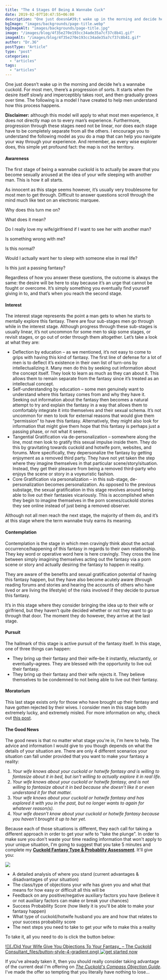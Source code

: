 ```yaml
---
title: "The 4 Stages Of Being A Wannabe Cuck"
date: 2019-02-07T10:47:55+06:00
description: "One just doesn&#39;t wake up in the morning and decide he&#39;s a wannabe cuckold. For most men, there&#39;s a progression of sorts. It starts when the desire its"
bgImage: "images/backgrounds/page-title.webp"
bgImageAlt: "images/backgrounds/page-title.jpg"
image: "/images/blog/4f35e270e193cc34ade35a7cf37c8b41.gif"
imageAlt: "/images/blog/4f35e270e193cc34ade35a7cf37c8b41.gif"
author: "Dr.36"
postType: "Article"
type: "post"
categories: 
  - "articles"
tags:
  - "articles"
---
```


One just doesn’t wake up in the morning and decide he’s a wannabe cuckold. For most men, there’s a progression of sorts. It starts when the desire itself slowly and imperceptibly takes root, and then gradually grows over time. The following is a model I have created to help men understand how this process happens.

**Disclaimer:** although this model will apply to what most men experience, it does not directly map on to every man’s experience. Furthermore, progression through these stages need not be linear, nor does each stage have to be completely separate from all the others. I encourage you to understand the following model as you do a map that can help you navigate your way through your experience. And remember, as every wise explorer does, this simple yet profound fact: the map is not the territory.

#### Awareness

The first stage of being a wannabe cuckold is to actually be aware that you become sexually aroused at the idea of your wife sleeping with another man. This is how it all starts.

As innocent as this stage seems however, it’s usually very troublesome for most men to get through. Difficult to answer questions scroll through the mind much like text on an electronic marquee.

Why does this turn me on?

What does it mean?

Do I really love my wife/girlfriend if I want to see her with another man?

Is something wrong with me?

Is this normal?

Would I actually want her to sleep with someone else in real life?

Is this just a passing fantasy?

Regardless of how you answer these questions, the outcome is always the same: the desire will be here to stay because it’s an urge that cannot be fought or overcome. It’s simply something you eventually find yourself giving in to, and that’s when you reach the second stage.

#### Interest

The interest stage represents the point a man gets to when he starts to mentally explore this fantasy. There are four sub-stages men go through while in the interest stage. Although progress through these sub-stages is usually linear, it’s not uncommon for some men to skip some stages, or revisit stages, or go out of order through them altogether. Let’s take a look at what they are:

- Deflection by education – as we mentioned, it’s not easy to come to grips with having this kind of fantasy.  The first line of defense  for a lot of men is to deflect it’s existence in their own list of turn-ons by intellectualizing it. Many men do this by seeking out information about the concept itself. They look to learn as much as they can about it. This allows them to remain separate from the fantasy since it’s treated as an intellectual concept.
- Self-understanding by education – some men genuinely want to understand where this fantasy comes from and why they have it. Seeking out information about the fantasy then becomes a natural attempt to try and explain the fantasy in a way that allows them to comfortably integrate it into themselves and their sexual schema. It’s not uncommon for men to look for external reasons that would give them “permission” to have this fantasy. Alternatively, they might also look for information that might give them hope that this fantasy is perhaps just a passing phase, or not what it seems.
- Tangential Gratification via de-personalization – somewhere along the line, most men look to gratify this sexual impulse inside them. They do this by gravitating towards cuckold and hotwife porn, websites, and forums. More specifically, they depersonalize the fantasy by getting enjoyment as a removed third party. They have not yet taken the step where they imagine themselves in that particular scene/story/situation. Instead, they get their pleasure from being a removed third-party who enjoys the scene or story in a voyeuristic fashion.
- Core Gratification via personalization – in this sub-stage, de-personalization becomes personalization. As opposed to the previous substage, the sexual gratification in this stage revolves around being able to live out their fantasies vicariously. This is accomplished when they begin to imagine themselves in the porn scenes/cuckold stories they see online instead of just being a removed observer.

Although not all men reach the next stage, the majority of them do, and it’s at this stage where the term wannabe truly earns its meaning.

#### Contemplation

Contemplation is the stage in which men cravingly think about the actual occurrence/happening of this fantasy in regards to their own relationship. They key word or operative word here is here cravingly. They cross the line between simply imagining themselves acting out the fantasy via a porn scene or story and actually desiring the fantasy to happen in reality.

They are aware of the benefits and sexual gratification potential of having this fantasy happen, but they have also become acutely aware (through reading forums and stories and hearing the accounts of others who have lived or are living the lifestyle) of the risks involved if they decide to pursue this fantasy.


It’s in this stage where they consider bringing the idea up to their wife or girlfriend, but they haven’t quite decided whether or not they want to go through that door. The moment they do however, they arrive at the last stage.

#### Pursuit

The hallmark of this stage is active pursuit of the fantasy itself. In this stage, one of three things can happen:

- They bring up their fantasy and their wife–be it instantly, reluctantly, or eventually–agrees. They are blessed with the opportunity to live out their fantasy.
- They bring up their fantasy and their wife rejects it. They believe themselves to be condemned to not being able to live out their fantasy.

#### Moratorium

This last stage exists only for those who have brought up their fantasy and have gotten rejected by their wives. I consider men in this stage both extremely lucky, and extremely misled. For more information on why, check out [this post](https://thecuckoldconsultant.com/articles/did-your-wife-give-you-objections-to-your-fantasy/).

#### The Good News

The good news is that no matter what stage you're in, I'm here to help. The advice and information I would give to you though depends on what the details of your situation are. There are only 4 different scenarios your situation can fall under provided that you want to make your fantasy a reality:

1.  _Your wife knows about your cuckold or hotwife fantasy and is willing to fantasize about it in bed, but isn’t willing to actually explore it in real life._
2.  _Your wife knows about your cuckold or hotwife fantasy, and is not willing to fantasize about it in bed because she doesn’t like it or even understand it for that matter._
3.  _Your wife knows about your cuckold or hotwife fantasy and has explored it with you in the past, but no longer wants to again for whatever reason(s)._
4.  _Your wife doesn’t know about your cuckold or hotwife fantasy because you haven’t brought it up to her yet._



Because each of those situations is different, they each call for taking a different approach in order to get your wife to "take the plunge". In order to make sure you don't waste your time reading information that won't apply to your unique situation, I'm going to suggest that you take 5 minutes and complete my [**Cuckold Fantasy Type & Probablity Assessment**](https://www.thecuckoldconsultant.com/cuckold-hotwife-fantasy-type-probability-assessment/). It'll give you:

![](/images/blog/ClipboardChecklist.png) 

*   A detailed analysis of where you stand (current advantages & disadvantages of your situation)
*   The class/type of objections your wife has given you and what that means for how easy or difficult all this will be
*   Feedback on any positive/negative auxiliary factors you have (believe it or not auxiliary factors can make or break your chances)
*   Success Probability Score (how likely it is you'll be able to make your fantasy happen)
*   What type of cuckold/hotwife husband you are and how that relates to your success probability score
*   The next steps you need to take to get your wife to make this a reality

To take it, all you need to do is click the button below:

[![](./Did Your Wife Give You Objections To Your Fantasy_ – The Cuckold Consultant_files/button-style-4-gradient.png) ![get started now](/images/blog/get-started.jpg)](https://www.thecuckoldconsultant.com/cuckold-hotwife-fantasy-type-probability-assessment/)

If you've already taken it, then you should really consider taking advantage of the current deal I'm offering on [_The Cuckold's Compass Objection Guide_](https://www.thecuckoldconsultant.com/diy-special-offer-2/). I've made the offer so tempting that you literally have nothing to lose...





